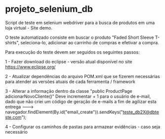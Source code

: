 # projeto_selenium_db
Script de teste em selenium webdriver para a busca de produtos em uma loja virtual - Site demo. 

O teste automatizado consiste em buscar o produto "Faded Short Sleeve T-shirts", seleciona-lo, adicionar ao carrinho de compras e efetivar a compra.

Para execução do teste devem ser seguidos os seguintes passos:

1 - Fazer download do eclipse - versão atual disponível no site https://www.eclipse.org/

2 - Atualizar dependências do arquivo POM.xml que se fizerem necessárias para atender as versões atuais de cada ferramenta / framework 

3 - Alterar a informação dentro da classe "public ProductPage adicionarNovoCliente()"
Deve incrementar + 1 para o usuário de e-mail, dado que não criei um código de geração de e-mails a fim de agilizar esta entrega
---> navegador.findElement(By.id("email_create")).sendKeys("teste_db2X@dbteste.com");

4 - Configurar os caminhos de pastas para armazear evidências - caso seja necessário

